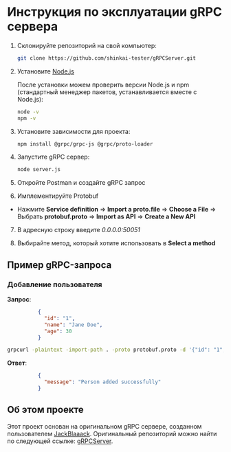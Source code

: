 # Инструкция по эксплуатации gRPC сервера

1. Склонируйте репозиторий на свой компьютер:
   ```bash
   git clone https://github.com/shinkai-tester/gRPCServer.git
   ```
2. Установите [Node.js](https://nodejs.org/en/download/prebuilt-binaries)

   После установки можем проверить версии Node.js и npm (стандартный менеджер пакетов, устанавливается вместе с Node.js):
   
   ```bash
   node -v
   npm -v
   ```

3. Установите зависимости для проекта:
   ```bash
   npm install @grpc/grpc-js @grpc/proto-loader
   ```
   
4. Запустите gRPC сервер:
   ```bash
   node server.js
   ```

5. Откройте Postman и создайте gRPC запрос


6. Имплементируйте Protobuf


- Нажмите **Service definition** => **Import a proto.file** => **Choose a File** => Выбрать **protobuf.proto** => **Import as API** => **Create a New API**


7. В адресную строку введите *0.0.0.0:50051*


8. Выбирайте метод, который хотите использовать в **Select a method**

## Пример gRPC-запроса

### Добавление пользователя

**Запрос**:
```json
          {
            "id": "1",
            "name": "Jane Doe",
            "age": 30
          }
```

```bash
grpcurl -plaintext -import-path . -proto protobuf.proto -d '{"id": "1", "name": "Jane Doe", "age": 30}' localhost:50051 peoplePackage.PeopleService/AddPerson
```

**Ответ**:
```json
          {
            "message": "Person added successfully"
          }
```

## Об этом проекте

Этот проект основан на оригинальном gRPC сервере, созданном пользователем [JackBlaaack](https://github.com/JackBlaaack). Оригинальный репозиторий можно найти по следующей ссылке: [gRPCServer](https://github.com/JackBlaaack/gRPCServer).


